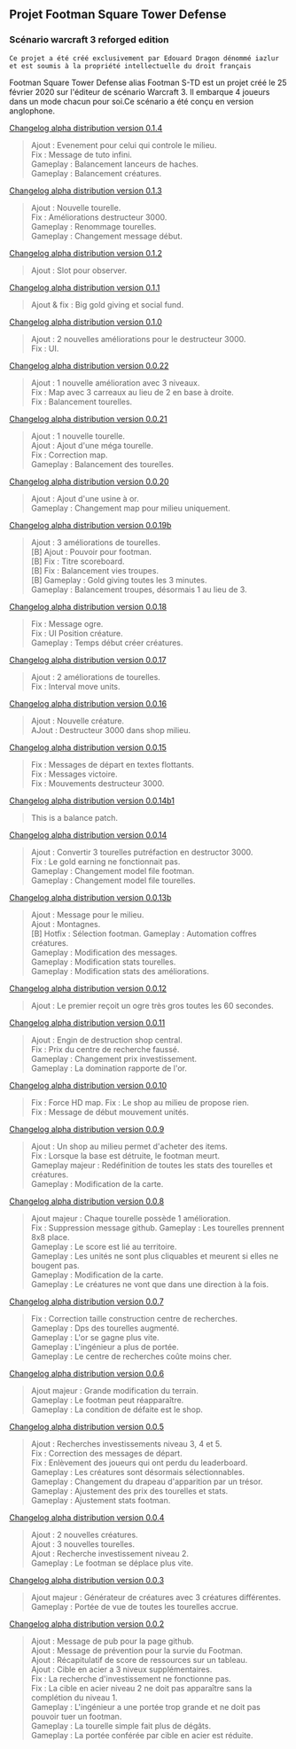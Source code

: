 ## Projet Footman Square Tower Defense
### Scénario warcraft 3 reforged edition

`
Ce projet a été créé exclusivement par Edouard Dragon dénommé iazlur et est soumis à la propriété intellectuelle du droit français
`

Footman Square Tower Defense alias Footman S-TD est un projet créé le 25 février 2020 sur l'éditeur de scénario Warcraft 3. Il embarque 4 joueurs dans un mode chacun pour soi.Ce scénario a été conçu en version anglophone.

[Changelog alpha distribution version 0.1.4](https://github.com/IazLur/footman-td)

> Ajout : Evenement pour celui qui controle le milieu.\
> Fix : Message de tuto infini.\
> Gameplay : Balancement lanceurs de haches.\
> Gameplay : Balancement créatures.

[Changelog alpha distribution version 0.1.3](https://github.com/IazLur/footman-td)

> Ajout : Nouvelle tourelle.\
> Fix : Améliorations destructeur 3000.\
> Gameplay : Renommage tourelles.\
> Gameplay : Changement message début.

[Changelog alpha distribution version 0.1.2](https://github.com/IazLur/footman-td)

> Ajout : Slot pour observer.

[Changelog alpha distribution version 0.1.1](https://github.com/IazLur/footman-td)

> Ajout & fix : Big gold giving et social fund.

[Changelog alpha distribution version 0.1.0](https://github.com/IazLur/footman-td/blob/master/Footman%20Square%20TD%20-%20Official%200.1.0.w3m)

> Ajout : 2 nouvelles améliorations pour le destructeur 3000.\
> Fix : UI.

[Changelog alpha distribution version 0.0.22](https://github.com/IazLur/footman-td/blob/master/Footman%20Square%20TD%20-%20Official%200.0.22.w3m)

> Ajout : 1 nouvelle amélioration avec 3 niveaux.\
> Fix : Map avec 3 carreaux au lieu de 2 en base à droite.\
> Fix : Balancement tourelles.

[Changelog alpha distribution version 0.0.21](https://github.com/IazLur/footman-td/blob/master/Footman%20Square%20TD%20-%20Official%200.0.21.w3m)

> Ajout : 1 nouvelle tourelle.\
> Ajout : Ajout d'une méga tourelle.\
> Fix : Correction map.\
> Gameplay : Balancement des tourelles.

[Changelog alpha distribution version 0.0.20](https://github.com/IazLur/footman-td/blob/master/Footman%20Square%20TD%20-%20Official%200.0.20.w3m)

> Ajout : Ajout d'une usine à or.\
> Gameplay : Changement map pour milieu uniquement.

[Changelog alpha distribution version 0.0.19b](https://github.com/IazLur/footman-td/blob/master/Footman%20Square%20TD%20-%20Official%200.0.19b.w3m)

> Ajout : 3 améliorations de tourelles.\
> [B] Ajout : Pouvoir pour footman.\
> [B] Fix : Titre scoreboard.\
> [B] Fix : Balancement vies troupes.\
> [B] Gameplay : Gold giving toutes les 3 minutes.\
> Gameplay : Balancement troupes, désormais 1 au lieu de 3.

[Changelog alpha distribution version 0.0.18](https://github.com/IazLur/footman-td/blob/master/Footman%20Square%20TD%20-%20Official%200.0.18.w3m)

> Fix : Message ogre.\
> Fix : UI Position créature.\
> Gameplay : Temps début créer créatures.

[Changelog alpha distribution version 0.0.17](https://github.com/IazLur/footman-td/blob/master/Footman%20Square%20TD%20-%20Official%200.0.17.w3m)

> Ajout : 2 améliorations de tourelles.\
> Fix : Interval move units.

[Changelog alpha distribution version 0.0.16](https://github.com/IazLur/footman-td/blob/master/Footman%20Square%20TD%20-%20Official%200.0.16.w3m)

> Ajout : Nouvelle créature.\
> AJout : Destructeur 3000 dans shop milieu.

[Changelog alpha distribution version 0.0.15](https://github.com/IazLur/footman-td/blob/master/Footman%20Square%20TD%20-%20Official%200.0.15.w3m)

> Fix : Messages de départ en textes flottants.\
> Fix : Messages victoire.\
> Fix : Mouvements destructeur 3000.

[Changelog alpha distribution version 0.0.14b1](https://github.com/IazLur/footman-td/blob/master/Footman%20Square%20TD%20-%20Official%200.0.14b1.w3m)

> This is a balance patch.

[Changelog alpha distribution version 0.0.14](https://github.com/IazLur/footman-td/blob/master/Footman%20Square%20TD%20-%20Official%200.0.14.w3m)

> Ajout : Convertir 3 tourelles putréfaction en destructor 3000.\
> Fix : Le gold earning ne fonctionnait pas.\
> Gameplay : Changement model file footman.\
> Gameplay : Changement model file tourelles.

[Changelog alpha distribution version 0.0.13b](https://github.com/IazLur/footman-td/blob/master/Footman%20Square%20TD%20-%20Official%200.0.13b.w3m)

> Ajout : Message pour le milieu.\
> Ajout : Montagnes.\
> [B] Hotfix : Sélection footman.
> Gameplay : Automation coffres créatures.\
> Gameplay : Modification des messages.\
> Gameplay : Modification stats tourelles.\
> Gameplay : Modification stats des améliorations.

[Changelog alpha distribution version 0.0.12](https://github.com/IazLur/footman-td/blob/master/Footman%20Square%20TD%20-%20Official%200.0.12.w3m)

> Ajout : Le premier reçoit un ogre très gros toutes les 60 secondes.

[Changelog alpha distribution version 0.0.11](https://github.com/IazLur/footman-td/blob/master/Footman%20Square%20TD%20-%20Official%200.0.11.w3m)

> Ajout : Engin de destruction shop central.\
> Fix : Prix du centre de recherche faussé.\
> Gameplay : Changement prix investissement.\
> Gameplay : La domination rapporte de l'or.

[Changelog alpha distribution version 0.0.10](https://github.com/IazLur/footman-td/blob/master/Footman%20Square%20TD%20-%20Official%200.0.10.w3m)

> Fix : Force HD map.
> Fix : Le shop au milieu de propose rien.\
> Fix : Message de début mouvement unités.

[Changelog alpha distribution version 0.0.9](https://github.com/IazLur/footman-td/blob/master/Footman%20Square%20TD%20-%20Official%200.0.9.w3m)

> Ajout : Un shop au milieu permet d'acheter des items.\
> Fix : Lorsque la base est détruite, le footman meurt.\
> Gameplay majeur : Redéfinition de toutes les stats des tourelles et créatures.\
> Gameplay : Modification de la carte.

[Changelog alpha distribution version 0.0.8](https://github.com/IazLur/footman-td/blob/master/Footman%20Square%20TD%20-%20Official%200.0.8.w3m)

> Ajout majeur : Chaque tourelle possède 1 amélioration.\
> Fix : Suppression message github.
> Gameplay : Les tourelles prennent 8x8 place.\
> Gameplay : Le score est lié au territoire.\
> Gameplay : Les unités ne sont plus cliquables et meurent si elles ne bougent pas.\
> Gameplay : Modification de la carte.\
> Gameplay : Le créatures ne vont que dans une direction à la fois.

[Changelog alpha distribution version 0.0.7](https://github.com/IazLur/footman-td/blob/master/Footman%20Square%20TD%20-%20Official%200.0.7.w3m)

> Fix : Correction taille construction centre de recherches.\
> Gameplay : Dps des tourelles augmenté.\
> Gameplay : L'or se gagne plus vite.\
> Gameplay : L'ingénieur a plus de portée.\
> Gameplay : Le centre de recherches coûte moins cher.

[Changelog alpha distribution version 0.0.6](https://github.com/IazLur/footman-td/blob/master/Footman%20Square%20TD%20-%20Official%200.0.6.w3m)

> Ajout majeur : Grande modification du terrain.\
> Gameplay : Le footman peut réapparaître.\
> Gameplay : La condition de défaite est le shop.

[Changelog alpha distribution version 0.0.5](https://github.com/IazLur/footman-td/blob/master/Footman%20Square%20TD%20-%20Official%200.0.5.w3m)

> Ajout : Recherches investissements niveau 3, 4 et 5.\
> Fix : Correction des messages de départ.\
> Fix : Enlèvement des joueurs qui ont perdu du leaderboard.\
> Gameplay : Les créatures sont désormais sélectionnables.\
> Gameplay : Changement du drapeau d'apparition par un trésor.\
> Gameplay : Ajustement des prix des tourelles et stats.\
> Gameplay : Ajustement stats footman.

[Changelog alpha distribution version 0.0.4](https://github.com/IazLur/footman-td/blob/master/Footman%20Square%20TD%20-%20Official%200.0.4.w3m)

> Ajout : 2 nouvelles créatures.\
> Ajout : 3 nouvelles tourelles.\
> Ajout : Recherche investissement niveau 2.\
> Gameplay : Le footman se déplace plus vite.

[Changelog alpha distribution version 0.0.3](https://github.com/IazLur/footman-td/blob/master/Footman%20Square%20TD%20-%20Official%200.0.3.w3m)

> Ajout majeur : Générateur de créatures avec 3 créatures différentes.\
> Gameplay : Portée de vue de toutes les tourelles accrue.

[Changelog alpha distribution version 0.0.2](https://github.com/IazLur/footman-td/blob/master/Footman%20Square%20TD%20-%20Official%200.0.2.w3m)

> Ajout : Message de pub pour la page github.\
> Ajout : Message de prévention pour la survie du Footman.\
> Ajout : Récapitulatif de score de ressources sur un tableau.\
> Ajout : Cible en acier a 3 niveux supplémentaires.\
> Fix : La recherche d'investissement ne fonctionne pas.\
> Fix : La cible en acier niveau 2 ne doit pas apparaître sans la complétion du niveau 1.\
> Gameplay : L'ingénieur a une portée trop grande et ne doit pas pouvoir tuer un footman.\
> Gameplay : La tourelle simple fait plus de dégâts.\
> Gameplay : La portée conférée par cible en acier est réduite.